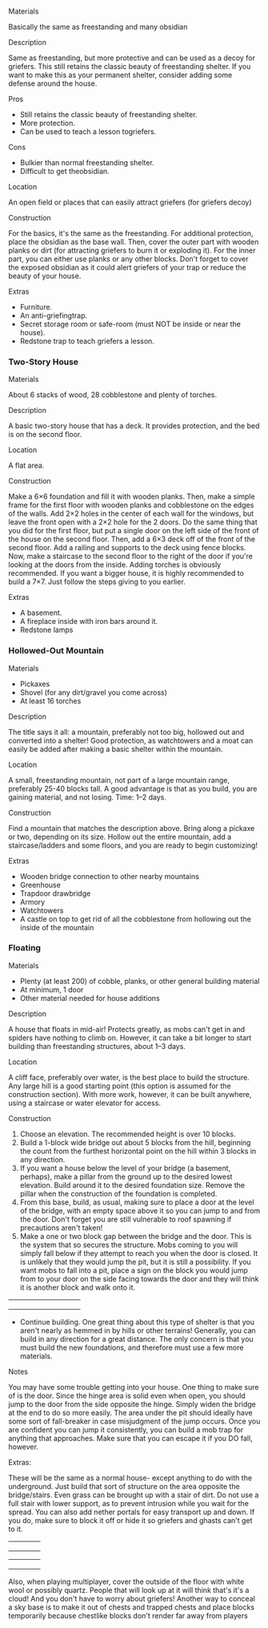 ### 
Materials

Basically the same as freestanding and many obsidian

Description

Same as freestanding, but more protective and can be used as a decoy for griefers. This still retains the classic beauty of freestanding shelter. If you want to make this as your permanent shelter, consider adding some defense around the house.

Pros

- Still retains the classic beauty of freestanding shelter.
- More protection.
- Can be used to teach a lesson togriefers.

Cons

- Bulkier than normal freestanding shelter.
- Difficult to get theobsidian.

Location

An open field or places that can easily attract griefers (for griefers decoy)

Construction

For the basics, it's the same as the freestanding. For additional protection, place the obsidian as the base wall. Then, cover the outer part with wooden planks or dirt (for attracting griefers to burn it or exploding it). For the inner part, you can either use planks or any other blocks. Don't forget to cover the exposed obsidian as it could alert griefers of your trap or reduce the beauty of your house.

Extras

- Furniture.
- An anti-griefingtrap.
- Secret storage room or safe-room (must NOT be inside or near the house).
- Redstone trap to teach griefers a lesson.

### Two-Story House
Materials

About 6 stacks of wood, 28 cobblestone and plenty of torches. 

Description

A basic two-story house that has a deck. It provides protection, and the bed is on the second floor.

Location

A flat area.

Construction

Make a 6×6 foundation and fill it with wooden planks. Then, make a simple frame for the first floor with wooden planks and cobblestone on the edges of the walls. Add 2×2 holes in the center of each wall for the windows, but leave the front open with a 2×2 hole for the 2 doors. Do the same thing that you did for the first floor, but put a single door on the left side of the front of the house on the second floor. Then, add a 6×3 deck off of the front of the second floor. Add a railing and supports to the deck using fence blocks. Now, make a staircase to the second floor to the right of the door if you're looking at the doors from the inside. Adding torches is obviously recommended. If you want a bigger house, it is highly recommended to build a 7×7. Just follow the steps giving to you earlier.

Extras

- A basement.
- A fireplace inside with iron bars around it.
- Redstone lamps

### Hollowed-Out Mountain
Materials

- Pickaxes
- Shovel (for any dirt/gravel you come across)
- At least 16 torches

Description

The title says it all: a mountain, preferably not too big, hollowed out and converted into a shelter! Good protection, as watchtowers and a moat can easily be added after making a basic shelter within the mountain.

Location

A small, freestanding mountain, not part of a large mountain range, preferably 25-40 blocks tall. A good advantage is that as you build, you are gaining material, and not losing. Time: 1–2 days.

Construction

Find a mountain that matches the description above. Bring along a pickaxe or two, depending on its size. Hollow out the entire mountain, add a staircase/ladders and some floors, and you are ready to begin customizing!

Extras

- Wooden bridge connection to other nearby mountains
- Greenhouse
- Trapdoor drawbridge
- Armory
- Watchtowers
- A castle on top to get rid of all the cobblestone from hollowing out the inside of the mountain

### Floating
Materials

- Plenty (at least 200) of cobble, planks, or other general building material
- At minimum, 1 door
- Other material needed for house additions

Description

A house that floats in mid-air! Protects greatly, as mobs can't get in and spiders have nothing to climb on. However, it can take a bit longer to start building than freestanding structures, about 1–3 days.

Location

A cliff face, preferably over water, is the best place to build the structure. Any large hill is a good starting point (this option is assumed for the construction section). With more work, however, it can be built anywhere, using a staircase or water elevator for access.

Construction

1. Choose an elevation. The recommended height is over 10 blocks.
2. Build a 1-block wide bridge out about 5 blocks from the hill, beginning the count from the furthest horizontal point on the hill within 3 blocks in any direction.
3. If you want a house below the level of your bridge (a basement, perhaps), make a pillar from the ground up to the desired lowest elevation. Build around it to the desired foundation size. Remove the pillar when the construction of the foundation is completed.
4. From this base, build, as usual, making sure to place a door at the level of the bridge, with an empty space above it so you can jump to and from the door. Don't forget you are still vulnerable to roof spawning if precautions aren't taken!
5. Make a one or two block gap between the bridge and the door. This is the system that so secures the structure. Mobs coming to you will simply fall below if they attempt to reach you when the door is closed. It is unlikely that they would jump the pit, but it is still a possibility. If you want mobs to fall into a pit, place a sign on the block you would jump from to your door on the side facing towards the door and they will think it is another block and walk onto it.

|  |  |  |  |  |  |  |  |  |
|--|--|--|--|--|--|--|--|--|
|  |  |  |  |  |  |  |  |  |
|  |  |  |  |  |  |  |  |  |
|  |  |  |  |  |  |  |  |  |

- Continue building. One great thing about this type of shelter is that you aren't nearly as hemmed in by hills or other terrains! Generally, you can build in any direction for a great distance. The only concern is that you must build the new foundations, and therefore must use a few more materials.

Notes

You may have some trouble getting into your house. One thing to make sure of is the door. Since the hinge area is solid even when open, you should jump to the door from the side opposite the hinge. Simply widen the bridge at the end to do so more easily. The area under the pit should ideally have some sort of fall-breaker in case misjudgment of the jump occurs. Once you are confident you can jump it consistently, you can build a mob trap for anything that approaches. Make sure that you can escape it if you DO fall, however.

Extras:

These will be the same as a normal house- except anything to do with the underground. Just build that sort of structure on the area opposite the bridge/stairs. Even grass can be brought up with a stair of dirt. Do not use a full stair with lower support, as to prevent intrusion while you wait for the spread. You can also add nether portals for easy transport up and down. If you do, make sure to block it off or hide it so griefers and ghasts can't get to it.

|  |  |  |  |
|--|--|--|--|
|  |  |  |  |
|  |  |  |  |
|  |  |  |  |

|  |  |  |  |
|--|--|--|--|
|  |  |  |  |
|  |  |  |  |
|  |  |  |  |

Also, when playing multiplayer, cover the outside of the floor with white wool or possibly quartz. People that will look up at it will think that's it's a cloud! And you don't have to worry about griefers! Another way to conceal a sky base is to make it out of chests and trapped chests and place blocks temporarily because chestlike blocks don't render far away from players


